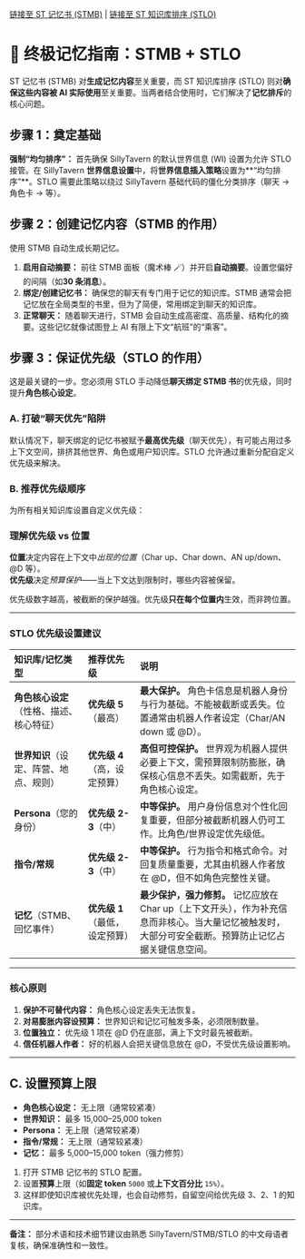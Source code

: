 [链接至 ST 记忆书 (STMB)](https://github.com/aikohanasaki/SillyTavern-MemoryBooks) | [链接至 ST 知识库排序 (STLO)](https://github.com/aikohanasaki/SillyTavern-LorebookOrdering)

# 🧠 终极记忆指南：STMB + STLO

ST 记忆书 (STMB) 对**生成记忆内容**至关重要，而 ST 知识库排序 (STLO) 则对**确保这些内容被 AI 实际使用**至关重要。当两者结合使用时，它们解决了**记忆排斥**的核心问题。

## 步骤 1：奠定基础

**强制“均匀排序”：** 首先确保 SillyTavern 的默认世界信息 (WI) 设置为允许 STLO 接管。在 SillyTavern **世界信息设置**中，将**世界信息插入策略**设置为**“均匀排序”**。STLO 需要此策略以绕过 SillyTavern 基础代码的僵化分类排序（聊天 → 角色卡 → 等）。

## 步骤 2：创建记忆内容（STMB 的作用）

使用 STMB 自动生成长期记忆。

1.  **启用自动摘要：** 前往 STMB 面板（魔术棒 🪄）并开启**自动摘要**。设置您偏好的间隔（如**30 条消息**）。
2.  **绑定/创建记忆书：** 确保您的聊天有专门用于记忆的知识库。STMB 通常会把记忆放在全局类型的书里，但为了简便，常用绑定到聊天的知识库。
3.  **正常聊天：** 随着聊天进行，STMB 会自动生成高密度、高质量、结构化的摘要。这些记忆就像试图登上 AI 有限上下文“航班”的“乘客”。

## 步骤 3：保证优先级（STLO 的作用）

这是最关键的一步。您必须用 STLO 手动降低**聊天绑定 STMB 书**的优先级，同时提升**角色核心设定**。

### A. 打破“聊天优先”陷阱
默认情况下，聊天绑定的记忆书被赋予**最高优先级**（聊天优先），有可能占用过多上下文空间，排挤其他世界、角色或用户知识库。STLO 允许通过重新分配自定义优先级来解决。

### B. 推荐优先级顺序

为所有相关知识库设置自定义优先级：

### 理解优先级 vs 位置

**位置**决定内容在上下文中*出现的位置*（Char up、Char down、AN up/down、@D 等）。  
**优先级**决定*预算保护*——当上下文达到限制时，哪些内容被保留。

优先级数字越高，被截断的保护越强。优先级**只在每个位置内**生效，而非跨位置。

---

### STLO 优先级设置建议

| 知识库/记忆类型 | 推荐优先级 | 说明 |
|:--------------------|:-------------|:------|
| **角色核心设定**（性格、描述、核心特征） | **优先级 5**（最高） | **最大保护。** 角色卡信息是机器人身份与行为基础。不能被截断或丢失。位置通常由机器人作者设定（Char/AN down 或 @D）。 |
| **世界知识**（设定、阵营、地点、规则） | **优先级 4**（高，设定预算） | **高但可控保护。** 世界观为机器人提供必要上下文，需预算限制防膨胀，确保核心信息不丢失。如需截断，先于角色核心设定。 |
| **Persona**（您的身份） | **优先级 2-3**（中） | **中等保护。** 用户身份信息对个性化回复重要，但部分被截断机器人仍可工作。比角色/世界设定优先级低。 |
| **指令/常规** | **优先级 2-3**（中） | **中等保护。** 行为指令和格式命令。对回复质量重要，尤其由机器人作者放在 @D，但不如角色完整性关键。 |
| **记忆**（STMB、回忆事件） | **优先级 1**（最低，设定预算） | **最少保护，强力修剪。** 记忆应放在 Char up（上下文开头），作为补充信息而非核心。当大量记忆被触发时，大部分可安全截断。预算防止记忆占据关键信息空间。 |

---

### 核心原则

1. **保护不可替代内容：** 角色核心设定丢失无法恢复。
2. **对易膨胀内容设预算：** 世界知识和记忆可触发多条，必须限制数量。
3. **位置独立：** 优先级 1 项在 @D 仍在底部，满上下文时最先被截断。
4. **信任机器人作者：** 好的机器人会把关键信息放在 @D，不受优先级设置影响。

---

## C. 设置预算上限

- **角色核心设定：** 无上限（通常较紧凑）
- **世界知识：** 最多 15,000–25,000 token
- **Persona：** 无上限（通常较紧凑）
- **指令/常规：** 无上限（通常较紧凑）
- **记忆：** 最多 5,000–15,000 token（强力修剪）

1.  打开 STMB 记忆书的 STLO 配置。
2.  设置**预算**上限（如**固定 token** `5000` 或**上下文百分比** `15%`）。
3.  这样即使知识库被优先处理，也会自动修剪，自留空间给优先级 3、2、1 的知识库。

---

**备注：** 部分术语和技术细节建议由熟悉 SillyTavern/STMB/STLO 的中文母语者复核，确保准确性和一致性。
